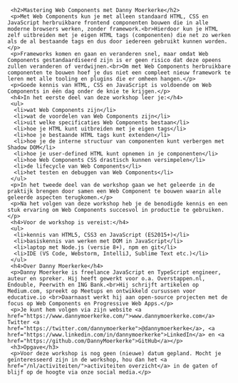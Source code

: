      <h2>Mastering Web Components met Danny Moerkerke</h2>
     <p>Met Web Components kun je met alleen standaard HTML, CSS en JavaScript herbruikbare frontend componenten bouwen die in alle moderne browsers werken, zonder framework.<br>Hierdoor kun je HTML zelf uitbreiden met je eigen HTML tags (componenten) die net zo werken als de al bestaande tags en dus door iedereen gebruikt kunnen worden.</p>
     <p>Frameworks komen en gaan en veranderen snel, maar omdat Web Components gestandaardiseerd zijn is er geen risico dat deze opeens zullen veranderen of verdwijnen.<br>Om met Web Components herbruikbare componenten te bouwen hoef je dus niet een compleet nieuw framework te leren met alle tooling en plugins die er omheen hangen.</p>
     <p>Goede kennis van HTML, CSS en JavaScript is voldoende om Web Components in één dag onder de knie te krijgen.</p>
     <h4>In het eerste deel van deze workshop leer je:</h4>
     <ul>
      <li>wat Web Components zijn</li>
      <li>wat de voordelen van Web Components zijn</li>
      <li>uit welke specificaties Web Components bestaan</li>
      <li>hoe je HTML kunt uitbreiden met je eigen tags</li>
      <li>hoe je bestaande HTML tags kunt extenden</li>
      <li>hoe je de interne structuur van componenten kunt verbergen met Shadow DOM</li>
      <li>hoe je user-defined HTML kunt opnemen in je componenten</li>
      <li>hoe Web Components CSS drastisch kunnen versimpelen</li>
      <li>de lifecycle van Web Components</li>
      <li>het testen en debuggen van Web Components</li>
     </ul>
     <p>In het tweede deel van de workshop gaan we het geleerde in de praktijk brengen door samen een Web Component te bouwen waarin alle geleerde aspecten terugkomen.</p>
     <p>Na het volgen van deze workshop heb je de benodigde kennis en een stuk ervaring om Web Components succesvol in productie te gebruiken.</p>
     <h4>Voor de workshop is vereist:</h4>
     <ul>
      <li>kennis van HTML5, CSS3 en JavaScript (ES2015+)</li>
      <li>basiskennis van werken met DOM in JavaScript</li>
      <li>laptop met Node.js (versie 8+), npm en git</li>
      <li>IDE (VS Code, Webstorm, IntelliJ, Sublime Text etc.)</li>
     </ul>
     <h4>Over Danny Moerkerke</h4>
     <p>Danny Moerkerke is freelance JavaScript en TypeScript engineer, auteur en spreker. Hij heeft gewerkt voor o.a. Overstappen.nl, Endouble, Peerwith en ING Bank.<br>Hij schrijft artikelen op Medium.com, spreekt op Meetups en ontwikkeld cursussen voor educative.io <br>Daarnaast werkt hij aan open-source projecten met de focus op Web Components en Progressive Web Apps.</p>
     <p>Je kunt hem volgen via zijn website <a href="https://www.dannymoerkerke.com/">www.dannymoerkerke.com</a> Twitter <a href="https://twitter.com/dannymoerkerke">@dannymoerkerke</a>, <a href="https://www.linkedin.com/in/dannymoerkerke">LinkedIn</a> en <a href="https://github.com/DannyMoerkerke">GitHub</a></p>
     <h3>Opgave</h3>
     <p>Voor deze workshop is nog geen (nieuwe) datum gepland. Mocht je geïnteresseerd zijn in de workshop, hou dan het <a href="/nl/activiteiten/">activiteiten overzicht</a> in de gaten of blijf op de hoogte via onze social media.</p>
